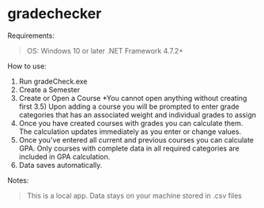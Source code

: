 # gradechecker
Requirements:
> OS: Windows 10 or later
> .NET Framework 4.7.2+

How to use:
1) Run gradeCheck.exe
2) Create a Semester
3) Create or Open a Course *You cannot open anything without creating first
3.5) Upon adding a course you will be prompted to enter grade categories that has an associated weight and individual grades to assign
4) Once you have created courses with grades you can calculate them. The calculation updates immediately as you enter or change values.
5) Once you've entered all current and previous courses you can calculate GPA. Only courses with complete data in all required categories are included in GPA calculation.
6) Data saves automatically.

Notes:
> This is a local app.
> Data stays on your machine stored in .csv files
